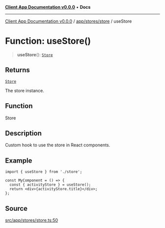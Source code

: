 [**Client App Documentation v0.0.0**](../../../../README.md) • **Docs**

***

[Client App Documentation v0.0.0](../../../../README.md) / [app/stores/store](../README.md) / useStore

# Function: useStore()

> **useStore**(): [`Store`](../interfaces/Store.md)

## Returns

[`Store`](../interfaces/Store.md)

The store instance.

## Function

Store

## Description

Custom hook to use the store in React components.

## Example

```tsx
import { useStore } from './store';

const MyComponent = () => {
  const { activityStore } = useStore();
  return <div>{activityStore.title}</div>;
};
```

## Source

[src/app/stores/store.ts:50](https://github.com/jimmykurian/Reactivities/blob/437bfc84a722e4dd815015c3076f1080f8a79d46/client-app/src/app/stores/store.ts#L50)
